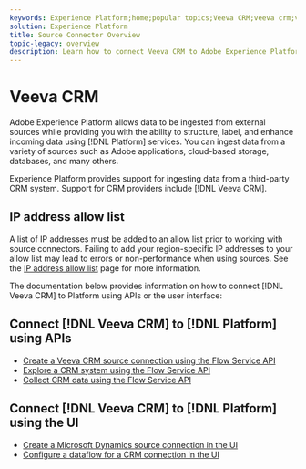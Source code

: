 ```yaml
---
keywords: Experience Platform;home;popular topics;Veeva CRM;veeva crm;veeva;crm
solution: Experience Platform
title: Source Connector Overview
topic-legacy: overview
description: Learn how to connect Veeva CRM to Adobe Experience Platform using APIs or the user interface.
---
```

# Veeva CRM

Adobe Experience Platform allows data to be ingested from external sources while providing you with the ability to structure, label, and enhance incoming data using [!DNL Platform] services. You can ingest data from a variety of sources such as Adobe applications, cloud-based storage, databases, and many others.

Experience Platform provides support for ingesting data from a third-party CRM system. Support for CRM providers include [!DNL Veeva CRM].

## IP address allow list

A list of IP addresses must be added to an allow list prior to working with source connectors. Failing to add your region-specific IP addresses to your allow list may lead to errors or non-performance when using sources. See the [IP address allow list](../../ip-address-allow-list.md) page for more information.

The documentation below provides information on how to connect [!DNL Veeva CRM] to Platform using APIs or the user interface:

## Connect [!DNL Veeva CRM] to [!DNL Platform] using APIs

- [Create a Veeva CRM source connection using the Flow Service API](../../tutorials/api/create/crm/veeva.md)
- [Explore a CRM system using the Flow Service API](../../tutorials/api/explore/crm.md)
- [Collect CRM data using the Flow Service API](../../tutorials/api/collect/crm.md)

## Connect [!DNL Veeva CRM] to [!DNL Platform] using the UI

- [Create a Microsoft Dynamics source connection in the UI](../../tutorials/ui/create/crm/veeva.md)
- [Configure a dataflow for a CRM connection in the UI](../../tutorials/ui/dataflow/crm.md)